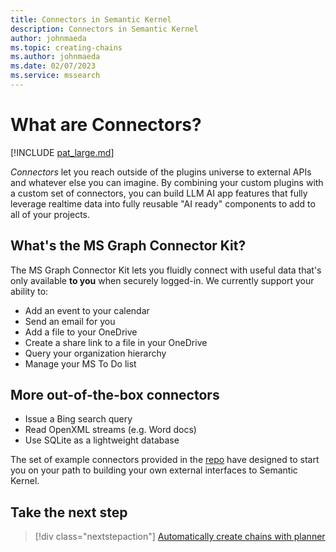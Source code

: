 ```yaml
---
title: Connectors in Semantic Kernel
description: Connectors in Semantic Kernel
author: johnmaeda
ms.topic: creating-chains
ms.author: johnmaeda
ms.date: 02/07/2023
ms.service: mssearch
---
```


# What are Connectors?

[!INCLUDE [pat_large.md](../includes/pat_large.md)]

_Connectors_ let you reach outside of the plugins universe to external APIs and whatever else you can imagine. By combining your custom plugins with a custom set of connectors, you can build LLM AI app features that fully leverage realtime data into fully reusable "AI ready" components to add to all of your projects. 

## What's the MS Graph Connector Kit?

The MS Graph Connector Kit lets you fluidly connect with useful data that's only available **to you** when securely logged-in. We currently support your ability to:

* Add an event to your calendar
* Send an email for you
* Add a file to your OneDrive
* Create a share link to a file in your OneDrive
* Query your organization hierarchy
* Manage your MS To Do list

## More out-of-the-box connectors

* Issue a Bing search query
* Read OpenXML streams (e.g. Word docs)
* Use SQLite as a lightweight database

The set of example connectors provided in the [repo](https://aka.ms/sk/repo) have designed to start you on your path to building your own external interfaces to Semantic Kernel.

## Take the next step

> [!div class="nextstepaction"]
> [Automatically create chains with planner](./planner.md)
